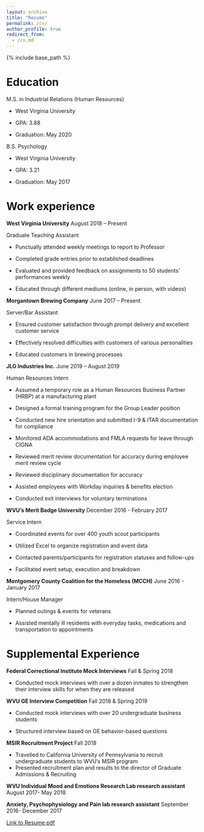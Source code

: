```yaml
---
layout: archive
title: "Resume"
permalink: /cv/
author_profile: true
redirect_from:
  - /cv.md
---
```


{% include base_path %}

Education
======

M.S. in Industrial Relations (Human Resources)

* West Virginia University

* GPA: 3.88			                                          

* Graduation: May 2020


B.S. Psychology

* West Virginia University

* GPA: 3.21 							  

* Graduation: May 2017


Work experience
======
**West Virginia University** August 2018 – Present

Graduate Teaching Assistant 	         


*	Punctually attended weekly meetings to report to Professor

*	Completed grade entries prior to established deadlines

*	Evaluated and provided feedback on assignments to 50 students’ performances weekly

*	Educated through different mediums (online, in person, with videos)


**Morgantown Brewing Company** June 2017 – Present

Server/Bar Assistant  		 


*	Ensured customer satisfaction through prompt delivery and excellent customer service 

*	Effectively resolved difficulties with customers of various personalities 

*	Educated customers in brewing processes


**JLG Industries Inc.** June 2019 – August 2019

Human Resources Intern 		                  


*	Assumed a temporary role as a Human Resources Business Partner (HRBP) at a manufacturing plant

*	Designed a formal training program for the Group Leader position

*	Conducted new hire orientation and submitted I-9 & ITAR documentation for compliance

*	Monitored ADA accommodations and FMLA requests for leave through CIGNA

*	Reviewed merit review documentation for accuracy during employee merit review cycle

*	Reviewed disciplinary documentation for accuracy

*	Assisted employees with Workday inquiries & benefits election

*	Conducted exit interviews for voluntary terminations


**WVU’s Merit Badge University** December 2016 - February 2017

Service Intern 	      	      


*	Coordinated events for over 400 youth scout participants

*	Utilized Excel to organize registration and event data

*	Contacted parents/participants for registration statuses and follow-ups

*	Facilitated event setup, execution and breakdown 


**Montgomery County Coalition for the Homeless (MCCH)** June 2016 - January 2017

Intern/House Manager


*	Planned outings & events for veterans

*	Assisted mentally ill residents with everyday tasks, medications and transportation to appointments

  
Supplemental Experience
======
**Federal Correctional Institute Mock Interviews** Fall & Spring 2018						     

*	Conducted mock interviews with over a dozen inmates to strengthen their interview skills for when they are released 


**WVU GE Interview Competition** Fall 2018 & Spring 2019

*	Conducted mock interviews with over 20 undergraduate business students 

*	Structured interview based on GE behavior-based questions


**MSIR Recruitment Project** Fall 2018

*	Travelled to California University of Pennsylvania to recruit undergraduate students to WVU’s MSIR program
*	Presented recruitment plan and results to the director of Graduate Admissions & Recruiting


**WVU Individual Mood and Emotions Research Lab research assistant** August 2017- May 2018


**Anxiety, Psychophysiology and Pain lab research assistant** September 2016- December 2017

[Link to Resume pdf](www.resume.com)
